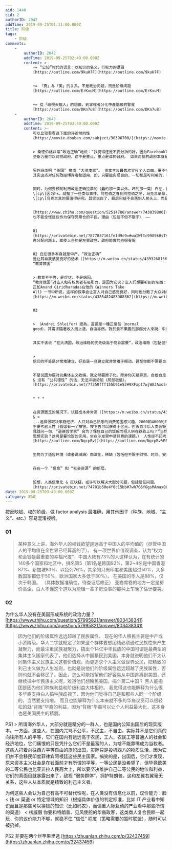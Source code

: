 ```yaml
---
aid: 1440
cid: 2
authorID: 2042
addTime: 2019-09-25T01:11:00.000Z
title: 阶级
tags:
    - 阶级
comments:
    -
        authorID: 2042
        addTime: 2019-09-25T02:49:00.000Z
        content: >-
            += “公知”时代的谎言：以知识的名义，行权力的逻辑
            [https://outline.com/9kuH7F](https://outline.com/9kuH7F)


            += 「真」与「美」的关系，不是政治问题，而是阶级问题
            [https://outline.com/ErKxuM](https://outline.com/ErKxuM)


            += 從「歧視天龍人」的想像，到掌權者分化中產階級的警覺
            [https://outline.com/DKn7u8](https://outline.com/DKn7u8)
    -
        authorID: 2042
        addTime: 2019-09-25T03:49:00.000Z
        content: >-
            可以比较看看这下面的评论倾向性
            [https://movie.douban.com/subject/30390700/](https://movie.douban.com/subject/30390700/)


            > 桑德伯格非常“政治正确”地说：“我觉得还是不要分拆的好，因为Facebook可以帮助美国对抗ZG。” 利用 Facebook
            垄断力量可以对抗政府，这不是重点，重点是谁的政府。 如果对抗的政府本身是社民向，那显然是对大公司有利，这和在大清国对抗政府，是相反的。


            另外麻烦把 “美国” 换成 “大资本家”。 资本主义最喜欢宣传个人自由，要不受政府监管，怎么现在又利用起社民派的宏大叙事的思路了呢。
            其实这点对任何政经博弈者都适用，即，只要能实现目的，一切都是可利用的，不管黑白软硬，钱亦或信仰。


            同时，为何要预防利用政治正确拉票的（蠢的那一类以外，坏的那一类）白左，因为屠龙少年变恶龙这种事屡见不鲜。 eg +=
            \[cp\]因为hk，就搜了一些类似事件，阿拉伯之春到阿拉伯之冬，乌克兰革命，结果都是坏的，中东一团乱，乌克兰成了欧洲最穷的国家，货币贬值，人民收入极低。\[/cp\]
            \[cp\]乌克兰真的很值得研究。其实说白了，最后利益不会落到人民头上，而是落到哪一个power头上。这很悲哀，但这基本上是大概率现实。乌克兰是典型的例子，就是自己的国家输的很惨。\[/cp\]


            [https://www.zhihu.com/question/52514780/answer/743839806](https://www.zhihu.com/question/52514780/answer/743839806)
            也不能全怪这些作为保守党票仓的平民，理由（包括不但不限于） ——


            01
            [https://privatebin.net/?877837161fe1d9c9=#wuIWfIc9989kHsTKem3Nv8vNQ0vDgHC5x04d+GFymnY=](https://privatebin.net/?877837161fe1d9c9=#wuIWfIc9989kHsTKem3Nv8vNQ0vDgHC5x04d+GFymnY=)
            再分配问题上，即使上台的是左翼政党，政府能做的也很有限


            02 白左很多本身就是中产，“政治正确”
            是让其自我感觉良好的话术（[https://m.weibo.cn/status/4393268156430165），一如](https://m.weibo.cn/status/4393268156430165%EF%BC%89%EF%BC%8C%E4%B8%80%E5%A6%82)
            “教育救国”


            > 教育不平等，是症状，不是病因。
            “教育救国”对富人和有权势者有吸引力，是因为它说了富人们想要听到的东西：“我们可以帮助大家共同致富，但不必分享我们的财富或权力。”
            正如Anand Giridharadas在他的《Winners Take
            All》一书中所说，这样的叙事会让富人对自己感觉良好，同时也分散了大众对经济不平等真正原因的思考。从而强化了美国严重贫富不均的现状。
            [https://m.weibo.cn/status/4385482483908362](https://m.weibo.cn/status/4385482483908362)


            03


            > （Andrei Shleifer）認為，道德是一種正常品（normal
            good），其需求隨著收入而上漲，自由亦然。對於食不果腹的那部分人來說，中產階級所追求的價值，跟鏡花水月並無分別。[https://outline.com/gcUk6Y](https://outline.com/gcUk6Y)


            其实不该说 “在大清国，政治维稳的优先级高于商业需要”，政治维稳（包括但不限于 “爱国” 思想在局域网内的强化），本身就是盈利的工具。


            >
            信仰的坏处是非常难建立，好处是一旦建立就非常难于撼动。甚至你都不需要自己相信，只要你相信别人会相信就行。这里当然有泡沫，但这是非常坚硬的泡沫。一旦越过了一条红线，就会变成一个自我实现的预言了。


            不是说因为要对抗集体主义收编，就必然要原子化。除非你天赋异禀，自给自足，否则还是要加入一个团伙来对抗另一个团伙的游戏，，在作为人类的这一瞬的生命期间。
            & 没有 “公共德性” 的话，无法冲破势陷（局部极值）。
            [https://privatebin.net/?f250fff155b91e52#9XFxpt7wjW8JAxo5sJsGsud3HXS9uUntaeWibwTNvNgf](https://privatebin.net/?f250fff155b91e52=#9XFxpt7wjW8JAxo5sJsGsud3HXS9uUntaeWibwTNvNgf)


            * * *


            在资源匮乏的情况下，试错成本非常高（[https://m.weibo.cn/status/4349336135651585](https://m.weibo.cn/status/4349336135651585)
            & >
            ...选择很取决家庭经济，人只对自己熟悉的消费范围感兴趣，2000和4000的月薪差别，在民工看来是天壤之别，至于买爱马仕的小老板，比拥有私人达索飞机的富豪，他感觉不到差别。三个资产，专业和职业选择的模型。家境略差的的会读工程和IT，收入回报相当于资产1。选择资产2的，好比金融职业，但是不确定性略高，一般都是家庭小康的。敢于选择资产3的，那相当于创业，高风险高回报，基本都是家底十足的，才敢投入青春。）
            不要考验人性（假如有一个按钮，按下去可以获得十亿元，但五百年后人类会毁灭，你会按吗？[https://www.zhihu.com/question/343585330/answer/815867686](https://www.zhihu.com/question/343585330/answer/815867686)
            我就问一句，“道德哲学家” 会为了保住自己的饭碗而把人绑在铁轨上吗？“当然不会，这只是思想实验。”
            思想实验？这可是要恰饭的实用，坐在沙发里申请经费的课题。） 人性经不起考验（瓦尔拉姆·沙拉莫夫：我在古拉格学到的四十五件事
            [https://outline.com/NgcpBv）](https://outline.com/NgcpBv%EF%BC%89)


            生物为了适应环境（或者说减熵）而演化，稀缺（包括但不限于财物、时间、安全感和爱）（很可能）会让人思维和行为短视，但这无所谓主观价值上的好坏善恶，非要评价一下的话只能说可怒可怜可悲。事实命题不能推导出价值命题。


            存在一个 “信息” 和 “社会资源” 的断层。


            设想，人类信息化 & 区块链，或许可以解决大部分问题，包括信任问题。
            [https://privatebin.net/?4701b50e4f0c15bb#7wh7G6YGgsMAmaxQLmXTwLVEZwHM6kFQdqx1Mp6daV9o](https://privatebin.net/?4701b50e4f0c15bb=#7wh7G6YGgsMAmaxQLmXTwLVEZwHM6kFQdqx1Mp6daV9o)
date: 2019-09-25T03:49:00.000Z
category: 时政
---
```


按反映钱、权的阶级，做 factor analysis 最准确，用其他因子（种族、地域、“主义”、etc.）容易混淆视听。

### [](#01)01

> 某种意义上讲，海外华人的权钱欲望是远高于中国人的平均值的（尽管中国人的平均值在全世界已经算高的了）。 有一项世界价值观调查，认为“权力和金钱是最重要的幸福尺度”，中国大陆有73%的人这样认为，在有统计的140多个国家和地区中，排名第5（第1名是韩国92%，第2~4名是中国香港87%、新加坡83%、以色列76%，其余的只有印度和美国超过50%，大多数国家都低于50%，欧洲国家大多低于30%）。 在美国的华人是88%，仅次于韩国。 （具体数据准确性，待查证后修正） 亚裔席卷的地方一定是房价高企，白人不懂这个道以为能租一辈子房没事的那种上车晚了估计要哭。

### [](#02)02

为什么华人没有在美国形成系统的政治力量？ [https://www.zhihu.com/question/57995821/answer/803438341](https://www.zhihu.com/question/57995821/answer/803438341)

> 因为他们的阶级属性远远超越了民族属性。 现在的华人移民主要是中产或小资阶级。华人二字就规定了如果这个群体要想团结必须通过民族性来产生凝聚力，而最注重民族凝聚力，搞出个14亿中华民族的中国可谓是最典型的集体主义国家代表了，他们选择从中国移民到美国，本身就说明他们不太认同集体主义民族主义这套价值观，而更追求个人主义做世界公民，把精致的利己主义做为人生准则，也就是说他们的阶级属性远远超越了民族属性，否则也就不会移民了。因此，怎么可能指望他们好容易从中国逃离到美国，还继续搞中华民族主义呢，难道他们想殖民美国，搞个第二中国？ 黑人能抱团是因为他们种族利益和阶级利益大体相符。 我觉得这也能解释为什么很多华裔支持白人搞种族歧视了，因为他们觉得自己是和那些人同一个阶级的，当然要支持啦。 而且也能解释为什么本来就不多的华裔议员可以很轻松的就“背叛”华裔的利益，因为“背叛”华裔可以让个人利益最大化，这本身也是美国民主的精髓。

PS1 > 所谓海外华人，大部分就是精分的一群人，也是国内公知出国后的现实版本。一方面，这些人，在国内咒骂不公平，不民主，不自由，实际并不是它们真的向往所有人的平等，它们在国内有远远高于农民，工人，农民工等普通人的社会和经济地位，它们痛恨的只是凭什么它们不是最富的人，为啥不能靠嘴成为当权者。这些人打着向往西方平等自由的旗帜出国，实际只是投机西方的物质生活，因为它们并不会移民印度菲律宾阿根廷这些民主国家。搞笑的是，出国后，它们才发现，原来资本主义社会是在钱面前才有所谓的平等，一等公民是没希望了，但毕竟欧美的二等公民也比亚非拉人民高大上，所以要坚决维护自己二等公民的地位和利益，它们的真面目就暴露出来了，敌视 “弱势群体”，拥护特朗普。这和左翼右翼毫无关系，这些人从本质就是精致的利己主义者。

为何这些人会认为自己有高不可替代性呢，在人类没有信息化以前，议价能力：脸 < 钱 or 渠道 or 特定领域的知识（根据具体价值的判定标准，比如 IT 产业看中知识而且是那些可以换钱的知识（比如码农），而偏重人际互动的产业看中那些所谓的渠道） < 核威慑 你要和特朗普、见风使舵的华裔政客，这类商人复合民粹一起玩，你的议价能力不够，就稳不住 “信任” 程度（策略需要的暂时联盟），随时可以被扔掉。

PS2 非要在两个烂苹果里选 [https://zhuanlan.zhihu.com/p/32437459](https://zhuanlan.zhihu.com/p/32437459)
